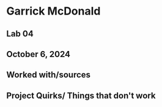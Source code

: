 # Garrick McDonald
## Lab 04
## October 6, 2024
## Worked with/sources 
## Project Quirks/ Things that don't work
